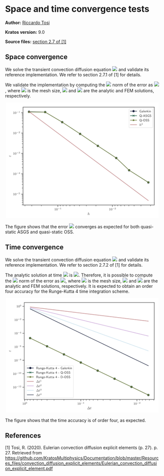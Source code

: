 # Space and time convergence tests

**Author:** [Riccardo Tosi](https://github.com/riccardotosi)

**Kratos version:** 9.0

**Source files:** [section 2.7 of [1]](https://github.com/KratosMultiphysics/Documentation/blob/master/Resources_files/convection_diffusion_explicit_elements/Eulerian_convection_diffusion_explicit_element.pdf)

## Space convergence

We solve the transient convection diffusion equation
<img src="https://render.githubusercontent.com/render/math?math=\frac{\partial \phi}{\partial t} %2B v \cdot  \nabla \phi %2B \phi \nabla \cdot v - \nabla \cdot k \nabla \phi = f"> and validate its reference implementation. We refer to section 2.7.1 of [1] for details.

We validate the implementation by computing the <img src="https://render.githubusercontent.com/render/math?math=l^2"> norm of the error as <img src="https://render.githubusercontent.com/render/math?math=\varepsilon = \sqrt{\int_{\Omega} (\phi - \phi_h)^2 }">, where <img src="https://render.githubusercontent.com/render/math?math=h"> is the mesh size, <img src="https://render.githubusercontent.com/render/math?math=\phi"> and <img src="https://render.githubusercontent.com/render/math?math=\phi_h"> are the analytic and FEM solutions, respectively.

<p align="center">
  <img src="convergence_error_convection_diffusion_explicit_solution.jpg"alt="velocity" style="width: 500px;"/>
</p>

The figure shows that the error <img src="https://render.githubusercontent.com/render/math?math=\varepsilon"> converges as expected for both quasi-static ASGS and quasi-static OSS.

## Time convergence

We solve the transient convection diffusion equation
<img src="https://render.githubusercontent.com/render/math?math=\frac{\partial \phi}{\partial t} %2B v \cdot  \nabla \phi %2B \phi \nabla \cdot v - \nabla \cdot k \nabla \phi = f"> and validate its reference implementation. We refer to section 2.7.2 of [1] for details.

The analytic solution at time <img src="https://render.githubusercontent.com/render/math?math=t"> is <img src="https://render.githubusercontent.com/render/math?math=\phi(t) = x - \sin(t)">. Therefore, it is possible to compute the <img src="https://render.githubusercontent.com/render/math?math=l^2"> norm of the error as
<img src="https://render.githubusercontent.com/render/math?math=\varepsilon = \sqrt{\int_{\Omega} (\phi - \phi_h)^2 }">, where <img src="https://render.githubusercontent.com/render/math?math=h"> is the mesh size, <img src="https://render.githubusercontent.com/render/math?math=\phi"> and <img src="https://render.githubusercontent.com/render/math?math=\phi_h"> are the analytic and FEM solutions, respectively. It is expected to obtain an order four accuracy for the Runge-Kutta 4 time integration scheme.

<p align="center">
  <img src="convergence_error_time_convection_diffusion_bar.jpg"alt="velocity" style="width: 500px;"/>
</p>

The figure shows that the time accuracy is of order four, as expected.


## References

[1] Tosi, R. (2020). Eulerian convection diffusion explicit elements (p. 27). p. 27. Retrieved from https://github.com/KratosMultiphysics/Documentation/blob/master/Resources_files/convection_diffusion_explicit_elements/Eulerian_convection_diffusion_explicit_element.pdf